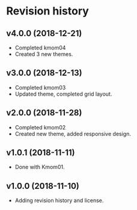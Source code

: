 Revision history
=======================


v4.0.0 (2018-12-21)
----------------------

* Completed kmom04
* Created 3 new themes.




v3.0.0 (2018-12-13)
----------------------

* Completed kmom03
* Updated theme, completed grid layout.





v2.0.0 (2018-11-28)
----------------------

* Completed kmom02
* Created new theme, added responsive design.




v1.0.1 (2018-11-11)
----------------------

* Done with Kmom01.


v1.0.0 (2018-11-10)
----------------------

* Adding revision history and license.
